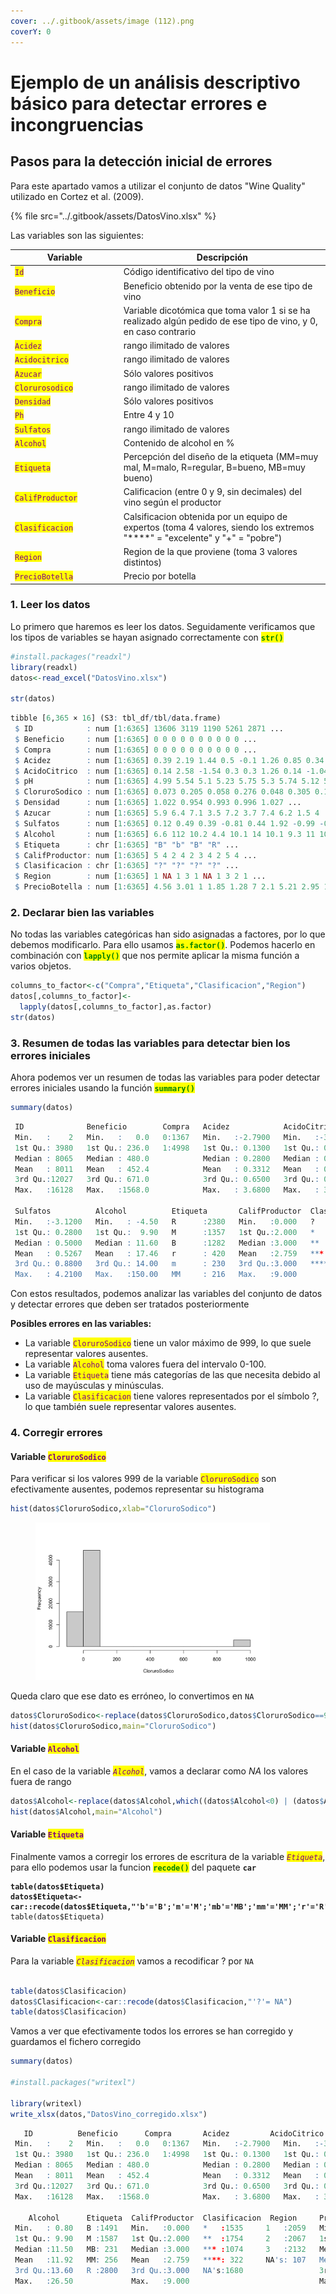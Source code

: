```yaml
---
cover: ../.gitbook/assets/image (112).png
coverY: 0
---
```


# Ejemplo de un análisis descriptivo básico para detectar errores e incongruencias

## Pasos para la detección inicial de errores

Para este apartado vamos a utilizar el conjunto de datos "Wine Quality" utilizado en Cortez et al. (2009).&#x20;

{% file src="../.gitbook/assets/DatosVino.xlsx" %}

Las variables son las siguientes:

<table><thead><tr><th width="193.9140625">Variable</th><th width="448.65625">Descripción</th></tr></thead><tbody><tr><td><mark style="color:purple;"><code>Id</code></mark></td><td>Código identificativo del tipo de vino</td></tr><tr><td><mark style="color:purple;"><code>Beneficio</code></mark></td><td>Beneficio obtenido por la venta de ese tipo de vino</td></tr><tr><td><mark style="color:purple;"><code>Compra</code></mark></td><td>Variable dicotómica que toma valor 1 si se ha realizado algún pedido de ese tipo de vino, y 0, en caso contrario</td></tr><tr><td><mark style="color:purple;"><code>Acidez</code></mark></td><td>rango ilimitado de valores</td></tr><tr><td><mark style="color:purple;"><code>Acidocitrico</code></mark></td><td>rango ilimitado de valores</td></tr><tr><td><mark style="color:purple;"><code>Azucar</code></mark></td><td>Sólo valores positivos</td></tr><tr><td><mark style="color:purple;"><code>Clorurosodico</code></mark></td><td>rango ilimitado de valores</td></tr><tr><td><mark style="color:purple;"><code>Densidad</code></mark></td><td>Sólo valores positivos</td></tr><tr><td><mark style="color:purple;"><code>Ph</code></mark></td><td>Entre 4 y 10</td></tr><tr><td><mark style="color:purple;"><code>Sulfatos</code></mark></td><td>rango ilimitado de valores</td></tr><tr><td><mark style="color:purple;"><code>Alcohol</code></mark></td><td>Contenido de alcohol en % </td></tr><tr><td><mark style="color:purple;"><code>Etiqueta</code></mark></td><td>Percepción del diseño de la etiqueta (MM=muy mal, M=malo, R=regular, B=bueno, MB=muy bueno)</td></tr><tr><td><mark style="color:purple;"><code>CalifProductor</code></mark></td><td>Calificacion (entre 0 y 9, sin decimales) del vino según el productor</td></tr><tr><td><mark style="color:purple;"><code>Clasificacion</code></mark></td><td>Calsificacion obtenida por un equipo de expertos (toma 4 valores, siendo los extremos "****" = "excelente" y "+" = "pobre")</td></tr><tr><td><mark style="color:purple;"><code>Region</code></mark></td><td>Region de la que proviene (toma 3 valores distintos)</td></tr><tr><td><mark style="color:purple;"><code>PrecioBotella</code></mark></td><td>Precio por botella</td></tr></tbody></table>

### 1. Leer los datos

Lo primero que haremos es leer los datos. Seguidamente verificamos que los tipos de variables se hayan asignado correctamente con <mark style="color:green;">**`str()`**</mark>

```r
#install.packages("readxl")
library(readxl)
datos<-read_excel("DatosVino.xlsx")

str(datos)
```

```r
tibble [6,365 × 16] (S3: tbl_df/tbl/data.frame)
 $ ID            : num [1:6365] 13606 3119 1190 5261 2871 ...
 $ Beneficio     : num [1:6365] 0 0 0 0 0 0 0 0 0 0 ...
 $ Compra        : num [1:6365] 0 0 0 0 0 0 0 0 0 0 ...
 $ Acidez        : num [1:6365] 0.39 2.19 1.44 0.5 -0.1 1.26 0.85 0.34 0.46 -0.555 ...
 $ AcidoCitrico  : num [1:6365] 0.14 2.58 -1.54 0.3 0.3 1.26 0.14 -1.04 -0.74 0.27 ...
 $ pH            : num [1:6365] 4.99 5.54 5.1 5.23 5.75 5.3 5.74 5.12 5.37 4.96 ...
 $ CloruroSodico : num [1:6365] 0.073 0.205 0.058 0.276 0.048 0.305 0.169 -0.345 0.064 0.315 ...
 $ Densidad      : num [1:6365] 1.022 0.954 0.993 0.996 1.027 ...
 $ Azucar        : num [1:6365] 5.9 6.4 7.1 3.5 7.2 3.7 7.4 6.2 1.5 4 ...
 $ Sulfatos      : num [1:6365] 0.12 0.49 0.39 -0.81 0.44 1.92 -0.99 -0.26 1.91 NA ...
 $ Alcohol       : num [1:6365] 6.6 112 10.2 4.4 10.1 14 10.1 9.3 11 10 ...
 $ Etiqueta      : chr [1:6365] "B" "b" "B" "R" ...
 $ CalifProductor: num [1:6365] 5 4 2 4 2 3 4 2 5 4 ...
 $ Clasificacion : chr [1:6365] "?" "?" "?" "?" ...
 $ Region        : num [1:6365] 1 NA 1 3 1 NA 1 3 2 1 ...
 $ PrecioBotella : num [1:6365] 4.56 3.01 1 1.85 1.28 7 2.1 5.21 2.95 1 ...
```

### 2. Declarar bien las variables

No todas las variables categóricas han sido asignadas a factores, por lo que debemos modificarlo. Para ello usamos <mark style="color:green;">**`as.factor()`**</mark>. Podemos hacerlo en combinación con <mark style="color:green;">**`lapply()`**</mark> que nos permite aplicar la misma función a varios objetos.&#x20;

```r
columns_to_factor<-c("Compra","Etiqueta","Clasificacion","Region")
datos[,columns_to_factor]<-
  lapply(datos[,columns_to_factor],as.factor)
str(datos)
```

### 3. Resumen de todas las variables para detectar bien los errores iniciales

Ahora podemos ver un resumen de todas las variables para poder detectar errores iniciales usando la función <mark style="color:green;">**`summary()`**</mark>

```r
summary(datos)
```

```r
 ID              Beneficio        Compra   Acidez            AcidoCitrico      pH              CloruroSodico     Densidad         Azucar      
 Min.   :    2   Min.   :   0.0   0:1367   Min.   :-2.7900   Min.   :-3.2400   Min.   :4.800   Min.   : -1.171   Min.   :0.8881   Min.   : 0.000  
 1st Qu.: 3980   1st Qu.: 236.0   1:4998   1st Qu.: 0.1300   1st Qu.: 0.0200   1st Qu.:6.820   1st Qu.: -0.004   1st Qu.:0.9882   1st Qu.: 6.700  
 Median : 8065   Median : 480.0            Median : 0.2800   Median : 0.3100   Median :7.920   Median :  0.048   Median :0.9944   Median : 8.900  
 Mean   : 8011   Mean   : 452.4            Mean   : 0.3312   Mean   : 0.3144   Mean   :7.529   Mean   : 46.978   Mean   :0.9942   Mean   : 8.851  
 3rd Qu.:12027   3rd Qu.: 671.0            3rd Qu.: 0.6500   3rd Qu.: 0.5800   3rd Qu.:8.400   3rd Qu.:  0.224   3rd Qu.:1.0006   3rd Qu.:11.000  
 Max.   :16128   Max.   :1568.0            Max.   : 3.6800   Max.   : 3.8600   Max.   :9.300   Max.   :999.000   Max.   :1.0992   Max.   :21.000  
                                                                                                                                                  
 Sulfatos          Alcohol          Etiqueta       CalifProductor  Clasificacion Region      PrecioBotella   
 Min.   :-3.1200   Min.   : -4.50   R      :2380   Min.   :0.000   ?   :1680     1   :2059   Min.   : 1.000  
 1st Qu.: 0.2800   1st Qu.:  9.90   M      :1357   1st Qu.:2.000   *   :1535     2   :2067   1st Qu.: 1.420  
 Median : 0.5000   Median : 11.60   B      :1282   Median :3.000   **  :1754     3   :2132   Median : 2.190  
 Mean   : 0.5267   Mean   : 17.46   r      : 420   Mean   :2.759   *** :1074     NA's: 107   Mean   : 2.611  
 3rd Qu.: 0.8800   3rd Qu.: 14.00   m      : 230   3rd Qu.:3.000   ****: 322                 3rd Qu.: 3.440  
 Max.   : 4.2100   Max.   :150.00   MM     : 216   Max.   :9.000                             Max.   :11.440  
```

Con estos resultados, podemos analizar las variables del conjunto de datos y detectar errores que deben ser tratados posteriormente

**Posibles errores en las variables:**

* La variable <mark style="color:purple;">`CloruroSodico`</mark> tiene un valor máximo de 999, lo que suele representar valores ausentes.
* La variable <mark style="color:purple;">`Alcohol`</mark> toma valores fuera del intervalo 0-100.
* La variable <mark style="color:purple;">`Etiqueta`</mark> tiene más categorías de las que necesita debido al uso de mayúsculas y minúsculas.&#x20;
* La variable <mark style="color:purple;">`Clasificacion`</mark> tiene valores representados por el símbolo ?, lo que también suele representar valores ausentes.&#x20;

### 4. Corregir errores

#### Variable <mark style="color:purple;">`CloruroSodico`</mark>

Para verificar si los valores 999 de la variable <mark style="color:purple;">`CloruroSodico`</mark> son efectivamente ausentes, podemos representar su histograma

```r
hist(datos$CloruroSodico,xlab="CloruroSodico")
```



<figure><img src="../.gitbook/assets/image (91).png" alt="" width="375"><figcaption></figcaption></figure>

Queda claro que ese dato es erróneo, lo convertimos en `NA`

```r
datos$CloruroSodico<-replace(datos$CloruroSodico,datos$CloruroSodico==999,NA)
hist(datos$CloruroSodico,main="CloruroSodico")
```



#### Variable <mark style="color:purple;">`Alcohol`</mark>

En el caso de la variable _<mark style="color:purple;">`Alcohol`</mark>_, vamos a declarar como _NA_ los valores fuera de rango

```r
datos$Alcohol<-replace(datos$Alcohol,which((datos$Alcohol<0) | (datos$Alcohol>100)),NA)
hist(datos$Alcohol,main="Alcohol")
```



#### Variable <mark style="color:purple;">`Etiqueta`</mark>

Finalmente vamos a corregir los errores de escritura de la variable _<mark style="color:purple;">`Etiqueta`</mark>_, para ello podemos usar la funcion <mark style="color:green;">**`recode()`**</mark> del paquete **`car`**

<pre class="language-r"><code class="lang-r"><strong>table(datos$Etiqueta)
</strong><strong>datos$Etiqueta&#x3C;-car::recode(datos$Etiqueta,"'b'='B';'m'='M';'mb'='MB';'mm'='MM';'r'='R'")
</strong>table(datos$Etiqueta)
</code></pre>

#### Variable <mark style="color:purple;">`Clasificacion`</mark>

Para la variable _<mark style="color:purple;">`Clasificacion`</mark>_ vamos a recodificar ? por `NA` &#x20;

```r

table(datos$Clasificacion)
datos$Clasificacion<-car::recode(datos$Clasificacion,"'?'= NA")
table(datos$Clasificacion)
```

Vamos a ver que efectivamente todos los errores se han corregido y guardamos el fichero corregido

```r
summary(datos)

#install.packages("writexl")

library(writexl)
write_xlsx(datos,"DatosVino_corregido.xlsx")
```

```r
   ID          Beneficio      Compra       Acidez         AcidoCitrico           pH        CloruroSodico         Densidad          Azucar          Sulfatos      
 Min.   :    2   Min.   :   0.0   0:1367   Min.   :-2.7900   Min.   :-3.2400   Min.   :4.800   Min.   :-1.17100   Min.   :0.8881   Min.   : 0.000   Min.   :-3.1200  
 1st Qu.: 3980   1st Qu.: 236.0   1:4998   1st Qu.: 0.1300   1st Qu.: 0.0200   1st Qu.:6.820   1st Qu.:-0.03275   1st Qu.:0.9882   1st Qu.: 6.700   1st Qu.: 0.2800  
 Median : 8065   Median : 480.0            Median : 0.2800   Median : 0.3100   Median :7.920   Median : 0.04600   Median :0.9944   Median : 8.900   Median : 0.5000  
 Mean   : 8011   Mean   : 452.4            Mean   : 0.3312   Mean   : 0.3144   Mean   :7.529   Mean   : 0.05135   Mean   :0.9942   Mean   : 8.851   Mean   : 0.5267  
 3rd Qu.:12027   3rd Qu.: 671.0            3rd Qu.: 0.6500   3rd Qu.: 0.5800   3rd Qu.:8.400   3rd Qu.: 0.14675   3rd Qu.:1.0006   3rd Qu.:11.000   3rd Qu.: 0.8800  
 Max.   :16128   Max.   :1568.0            Max.   : 3.6800   Max.   : 3.8600   Max.   :9.300   Max.   : 1.35100   Max.   :1.0992   Max.   :21.000   Max.   : 4.2100  
                                                                                               NA's   :299                                          NA's   :604      
    Alcohol      Etiqueta  CalifProductor  Clasificacion  Region     PrecioBotella   
 Min.   : 0.80   B :1491   Min.   :0.000   *   :1535     1   :2059   Min.   : 1.000  
 1st Qu.: 9.90   M :1587   1st Qu.:2.000   **  :1754     2   :2067   1st Qu.: 1.420  
 Median :11.50   MB: 231   Median :3.000   *** :1074     3   :2132   Median : 2.190  
 Mean   :11.92   MM: 256   Mean   :2.759   ****: 322     NA's: 107   Mean   : 2.611  
 3rd Qu.:13.60   R :2800   3rd Qu.:3.000   NA's:1680                 3rd Qu.: 3.440  
 Max.   :26.50             Max.   :9.000                             Max.   :11.440  
```
